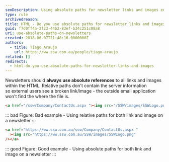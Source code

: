 ```yaml
---
seoDescription: Using absolute paths for newsletter links and images ensures a seamless user experience by providing a reliable reference for external users.
type: rule
archivedreason:
title: HTML - Do you use absolute paths for newsletter links and images?
guid: f7d0ff4a-2f23-44b2-83ef-b34c251c08a8
uri: use-absolute-paths-on-newsletters
created: 2018-06-07T21:48:16.0000000Z
authors:
  - title: Tiago Araujo
    url: https://ww.ssw.com.au/people/tiago-araujo
related: []
redirects:
  - html-do-you-use-absolute-paths-for-newsletter-links-and-images
---
```


Newsletters should **always use absolute references** to all links and images within the HTML. Relative paths don't contain the server information so external users see a broken link/image - the outside email application won't find the where the file is.

<!--endintro-->

```html
<a href="/ssw/Company/ContactUs.aspx "><img src="/SSW/images/SSWLogo.png" /></a>
```

::: bad
Figure: Bad example - Using relative paths for both link and image on a newsletter
:::

```html
<a href="https://ww.ssw.com.au/ssw/Company/ContactUs.aspx "
  ><img src="https://ww.ssw.com.au/SSW/images/SSWLogo.png"
/></a>
```

::: good
Figure: Good example - Using absolute paths for both link and image on a newsletter
:::
